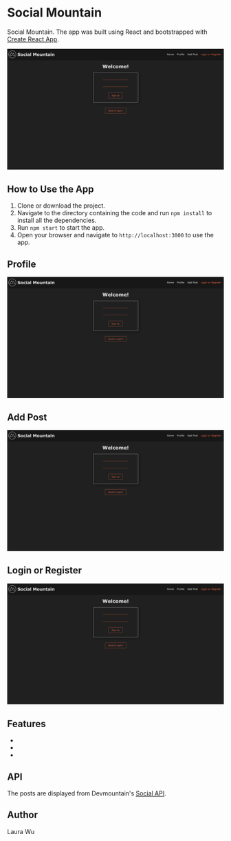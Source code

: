 # Social Mountain

Social Mountain. The app was built using React and bootstrapped with [Create React App](https://github.com/facebook/create-react-app).

![Social Mountain Home](https://github.com/leemaiwu/Project-Social-Mountain/blob/main/readme_image/login-register.png?raw=true)

## How to Use the App

1. Clone or download the project.
2. Navigate to the directory containing the code and run `npm install` to install all the dependencies.
3. Run `npm start` to start the app.
4. Open your browser and navigate to `http://localhost:3000` to use the app.

## Profile
![Social Mountain Profile](https://github.com/leemaiwu/Project-Social-Mountain/blob/main/readme_image/login-register.png?raw=true)

## Add Post
![Social Mountain Add Post](https://github.com/leemaiwu/Project-Social-Mountain/blob/main/readme_image/login-register.png?raw=true)

## Login or Register
![Social Mountain Login](https://github.com/leemaiwu/Project-Social-Mountain/blob/main/readme_image/login-register.png?raw=true)

## Features

- 
- 
- 

## API

The posts are displayed from Devmountain's [Social API](https://posts.devmountain.com/).

## Author

Laura Wu
